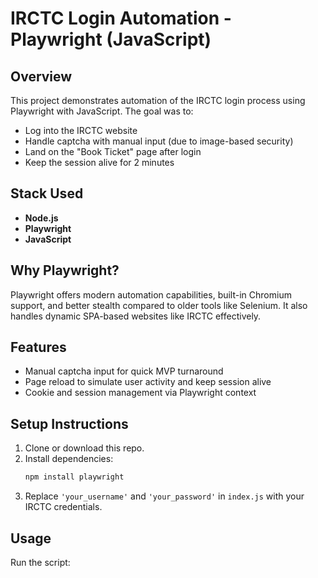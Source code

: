 # IRCTC Login Automation - Playwright (JavaScript)

## Overview

This project demonstrates automation of the IRCTC login process using Playwright with JavaScript. The goal was to:

- Log into the IRCTC website
- Handle captcha with manual input (due to image-based security)
- Land on the "Book Ticket" page after login
- Keep the session alive for 2 minutes

## Stack Used

- **Node.js**
- **Playwright**
- **JavaScript**

## Why Playwright?

Playwright offers modern automation capabilities, built-in Chromium support, and better stealth compared to older tools like Selenium. It also handles dynamic SPA-based websites like IRCTC effectively.

## Features

- Manual captcha input for quick MVP turnaround
- Page reload to simulate user activity and keep session alive
- Cookie and session management via Playwright context

## Setup Instructions

1. Clone or download this repo.
2. Install dependencies:
   ```bash
   npm install playwright


3. Replace `'your_username'` and `'your_password'` in `index.js` with your IRCTC credentials.

## Usage

Run the script: